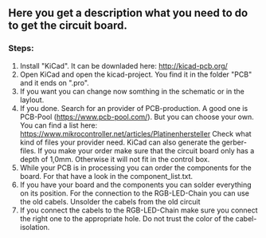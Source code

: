 ## Here you get a description what you need to do to get the circuit board.

### Steps:
1.	Install "KiCad". It can be downladed here: http://kicad-pcb.org/
2.	Open KiCad and open the kicad-project. You find it in the folder "PCB" and it ends on ".pro".
3.	If you want you can change now somthing in the schematic or in the laylout.
4.	If you done. Search for an provider of PCB-production. A good one is PCB-Pool (https://www.pcb-pool.com/).
	But you can choose your own. You can find a list here: https://www.mikrocontroller.net/articles/Platinenhersteller
	Check what kind of files your provider need. KiCad can also generate the gerber-files.
	If you make your order make sure that the circuit  board only has a depth of 1,0mm. Otherwise it will not fit in the control box.
5.	While your PCB is in processing you can order the components for the board. For that have a look in the component_list.txt.
6.	If you have your board and the components you can solder everything on its position.
	For the connection to the RGB-LED-Chain you can use the old cabels. Unsolder the cabels from the old circuit 
7.	If you connect the cabels to the RGB-LED-Chain make sure you connect the right one to the appropriate hole.
	Do not trust the color of the cabel-isolation.
